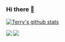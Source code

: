 ### Hi there 👋

<!--
**yaoxinghuo/yaoxinghuo** is a ✨ _special_ ✨ repository because its `README.md` (this file) appears on your GitHub profile.

Here are some ideas to get you started:

- 🔭 I’m currently working on ...
- 🌱 I’m currently learning ...
- 👯 I’m looking to collaborate on ...
- 🤔 I’m looking for help with ...
- 💬 Ask me about ...
- 📫 How to reach me: ...
- 😄 Pronouns: ...
- ⚡ Fun fact: ...
-->
[![Terry's github stats](https://github-readme-stats.vercel.app/api?username=yaoxinghuo&theme=tokyonight)](https://github.com/anuraghazra/github-readme-stats)

<a href="https://github.com/yaoxinghuo/Quview">
  <!-- Change the `github-readme-stats.anuraghazra1.vercel.app` to `github-readme-stats.vercel.app`  -->
  <img align="left" src="https://github-readme-stats.anuraghazra1.vercel.app/api/pin/?username=yaoxinghuo&repo=Quview&theme=tokyonight" />
</a>

<a href="https://github.com/yaoxinghuo/alfred-jumpdesktop-workflow">
  <!-- Change the `github-readme-stats.anuraghazra1.vercel.app` to `github-readme-stats.vercel.app`  -->
  <img align="left" src="https://github-readme-stats.anuraghazra1.vercel.app/api/pin/?username=yaoxinghuo&repo=alfred-jumpdesktop-workflow&theme=tokyonight" />
</a>

